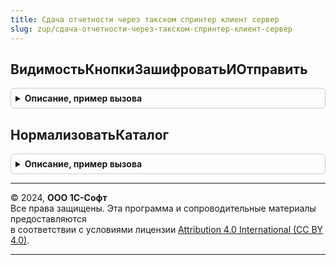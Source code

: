 ```yaml
---
title: Сдача отчетности через такском спринтер клиент сервер
slug: zup/сдача-отчетности-через-такском-спринтер-клиент-сервер
---
```



## ВидимостьКнопкиЗашифроватьИОтправить
<details style="margin: 1em 0; padding: 0.5em; border: 1px solid #ccc; border-radius: 6px;">

<summary style="font-weight: bold; cursor: pointer;">Описание, пример вызова</summary>

```bsl

Процедура ВидимостьКнопкиЗашифроватьИОтправить(Форма) Экспорт
```

Пример вызова
```bsl
СдачаОтчетностиЧерезТакскомСпринтерКлиентСервер.ВидимостьКнопкиЗашифроватьИОтправить(Форма) 
```
</details>

## НормализоватьКаталог
<details style="margin: 1em 0; padding: 0.5em; border: 1px solid #ccc; border-radius: 6px;">

<summary style="font-weight: bold; cursor: pointer;">Описание, пример вызова</summary>

```bsl

Процедура НормализоватьКаталог(Каталог) Экспорт
```

Пример вызова
```bsl
СдачаОтчетностиЧерезТакскомСпринтерКлиентСервер.НормализоватьКаталог(Каталог) 
```
</details>

---

© 2024, **ООО 1С-Софт**  
Все права защищены. Эта программа и сопроводительные материалы предоставляются  
в соответствии с условиями лицензии [Attribution 4.0 International (CC BY 4.0)](https://creativecommons.org/licenses/by/4.0/legalcode).

---
